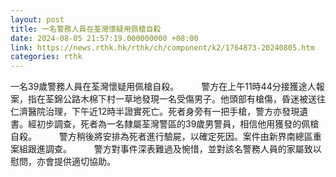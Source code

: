 ```yaml
---
layout: post
title: 一名警務人員在荃灣懷疑用佩槍自殺
date: 2024-08-05 21:57:19.000000000 +08:00
link: https://news.rthk.hk/rthk/ch/component/k2/1764873-20240805.htm
categories: rthk
---
```


一名39歲警務人員在荃灣懷疑用佩槍自殺。
　　 
警方在上午11時44分接獲途人報案，指在荃錦公路木棉下村一草地發現一名受傷男子。他頭部有槍傷，昏迷被送往仁濟醫院治理，下午近12時半證實死亡。死者身旁有一把手槍，警方亦發現遺書。經初步調查，死者為一名隸屬荃灣警區的39歲男警員，相信他用獲發的佩槍自殺。
　　 
警方稍後將安排為死者進行驗屍，以確定死因。案件由新界南總區重案組跟進調查。
　　 
警方對事件深表難過及惋惜，並對該名警務人員的家屬致以慰問，亦會提供適切協助。
